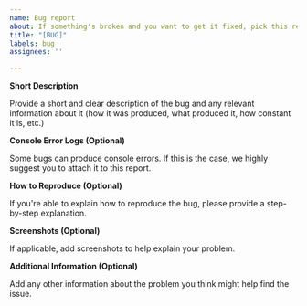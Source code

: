 ```yaml
---
name: Bug report
about: If something's broken and you want to get it fixed, pick this report.
title: "[BUG]"
labels: bug
assignees: ''

---
```


**Short Description**

Provide a short and clear description of the bug and any relevant information about it (how it was produced, what produced it, how constant it is, etc.)

**Console Error Logs (Optional)**

Some bugs can produce console errors. If this is the case, we highly suggest you to attach it to this report.

**How to Reproduce (Optional)**

If you're able to explain how to reproduce the bug, please provide a step-by-step explanation.

**Screenshots (Optional)**

If applicable, add screenshots to help explain your problem.

**Additional Information (Optional)**

Add any other information about the problem you think might help find the issue.
